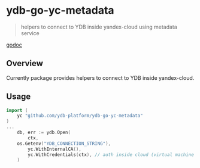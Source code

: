 # ydb-go-yc-metadata

> helpers to connect to YDB inside yandex-cloud using metadata service  

[godoc](https://godoc.org/github.com/ydb-platform/ydb-go-yc-metadata/)

## Overview <a name="Overview"></a>

Currently package provides helpers to connect to YDB inside yandex-cloud.

## Usage <a name="Usage"></a>

```go
import (
	yc "github.com/ydb-platform/ydb-go-yc-metadata"
)
...
    db, err := ydb.Open(
        ctx,
	os.Getenv("YDB_CONNECTION_STRING"),
        yc.WithInternalCA(),
        yc.WithCredentials(ctx), // auth inside cloud (virtual machine or yandex function)
    )
    
```
